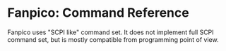 # Fanpico: Command Reference
Fanpico uses "SCPI like" command set. It does not implement full SCPI command set, but is mostly compatible from programming point of view.

